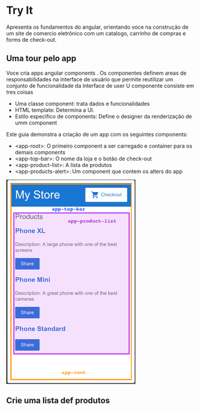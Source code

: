 # Try It
Apresenta os fundamentos do angular, orientando voce na construção de um site de comercio 
eletrônico com um catalogo, carrinho de compras e forms de check-out.

## Uma tour pelo app

Voce cria apps angular components . Os componentes definem areas de responsabilidades na interface
de usuário que permite reutilizar um conjunto de funcionalidade da interface de user
U componente consiste em tres coisas

- Uma classe component: trata dados e funcionalidades
- HTML template: Determina a UI.
- Estilo especifico de components: Define o designer da renderização de umm component


Este guia demonstra a criação de um app com os seguintes components:

- \<app-root>: O primeiro component a ser carregado e container para os demais components
- \<app-top-bar>: O nome da loja e o botão de check-out
- \<app-product-list>: A lista de produtos
- \<app-products-alert>: Um component que  contem os alters do app

![](2022-09-14_06-25.png)



## Crie uma lista def produtos